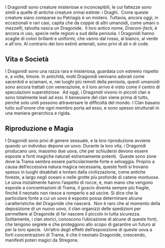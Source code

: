 I Dragonidi sono creature misteriose e inconcepibili, le cui fattezze sono simili a quelle di antiche creature ormai estinte: i Draghi. 
Come queste creature siano comparse su Patriagis è un mistero. Tuttavia, ancora oggi, in eccezionali e rari casi, capita che da coppie di altri umanoidi, come umani o mezzelfi, talvolta nasca un Dragonide. 
Il loro antico nome, *Draconi-facti*, è ancora in uso, specie nelle regioni a sud della penisola. I Dragonidi hanno scaglie di colori brillanti e uniformi, che vanno dal rosso, al bianco, al verde e all'oro. Al contrario dei loro estinti antenati, sono privi di ali o di code.

## Vita e Società

I Dragonidi sono una razza rara e misteriosa, guardata con estremo rispetto e, a volte, timore. In antichità, molti Dragonidi venivano adorati come sacerdoti e sciamani, e, nei luoghi più remoti della penisola, questi umanoidi sono ancora trattati con venerazione, e il loro arrivo è visto come il centro di speculazioni superstiziose. 
Ad oggi, i Dragonidi vivono in piccoli clan e sono totalmente leali ad essi. Il benessere del clan viene prima di tutto, perché solo uniti possono attraversare le difficoltà del mondo. I Clan basano tutto sull'onore che ogni membro porta ad esso, e sono spesso strutturati in una maniera gerarchica e rigida.

## Riproduzione e Magia

I Dragonidi sono privi di genere sessuale, e la loro riproduzione avviene quando un individuo depone un uovo. Durante la loro vita, i Dragonidi producano uno, massimo due uova, che per schiudersi devono essere esposte a fonti magiche naturali estremamente potenti. 
Queste sono zone dove la Trama sembra essere particolarmente forte e selvaggia. Proprio a causa dell’eccessiva natura magica necessaria, queste fonti si trovano spesso in luoghi disabitati e lontani dalla civilizzazione, come antiche foreste, a largo negli oceani o nelle grotte più profonde di catene montuose.  
Le uova inizialmente hanno l’aspetto di rocce, e, man mano che vengono esposte a concentrazioni di Trama, il guscio diventa sempre più fragile, finché il neonato non riesce a romperlo e ad uscire. Si dice che la particolare fonte a cui un uovo è esposto possa determinare alcune caratteristiche del Dragonide che nascerà. 
Non è raro che al momento della deposizione di un nuovo uovo, il clan organizzi delle spedizioni per permettere al Dragonide di far nascere il piccolo in tutta sicurezza. Solitamente, i clan storici, conoscono l’ubicazione di alcune di queste fonti, che tengono segrete e che proteggono allo scopo di garantire un futuro al per la loro specie. 
Un’altro degli effetti dell’esposizione di queste uova a forti concentrazioni di Trama, è che il neonato Dragonide, crescendo, manifesti poteri magici da Stregone.